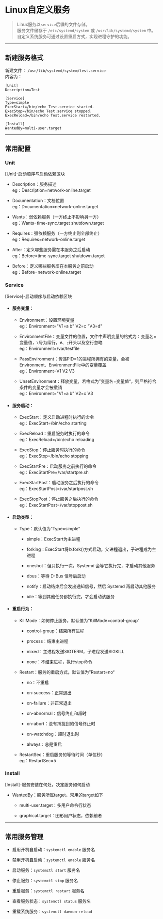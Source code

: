 # Linux自定义服务
> Linux服务以```service```后缀的文件存储。  
> 服务文件储存于 ```/etc/systemd/system``` 或 ```/usr/lib/systemd/system``` 中。
> 自定义系统服务可通过设置重启方式，实现进程守护的功能。
---
## 新建服务格式  
新建文件： ```/usr/lib/systemd/system/test.service```  
内容为：
```
[Unit]
Description=Test
 
[Service]
Type=simple
ExecStart=/bin/echo Test.service started.
ExecStop=/bin/echo Test.service stopped.
ExecReload=/bin/echo Test.service restarted.
 
[Install]
WantedBy=multi-user.target
```

---
## 常用配置
### Unit  
[Unit]-启动顺序与启动依赖区块   

- Description：服务描述   
eg：Description=network-online.target   
- Documentation：文档位置  
eg：Documentation=network-online.target   

- Wants：弱依赖服务（一方终止不影响另一方）   
eg：Wants=time-sync.target shutdown.target 

- Requires：强依赖服务（一方终止则全部终止）  
eg：Requires=network-online.target   

- After：定义哪些服务需在本服务之后启动  
eg：Before=time-sync.target shutdown.target 

- Before：定义哪些服务须在本服务之前启动   
eg：Before=network-online.target  


### Service  
[Service]-启动顺序与启动依赖区块   
- #### 服务变量：  
    - Environment：设置环境变量  
    eg：Environment="V1=a b" V2=c "V3=d"

    - EnvironmentFile：变量文件的位置，文件中声明变量的格式为：变量名=变量值，```\```号为续行，```#```、```;```开头以及空行忽略  
    eg：Environment=/var/testfile 
    
    - PassEnvironment：传递PID=1的进程所拥有的变量，会被Environment、EnvironmentFile中的变量覆盖  
    eg：Environment=V1 V2 V3   

    - UnsetEnvironment：释放变量，若格式为”变量名=变量值“，则严格符合条件的变量才会被撤销    
    eg：Environment="V1=a b" V2=c V3  
  
    

- #### 服务启动：
    - ExecStart：定义启动进程时执行的命令  
    eg：ExecStart=/bin/echo starting

    - ExecReload：重启服务时执行的命令  
    eg：ExecReload=/bin/echo reloading  

    - ExecStop：停止服务时执行的命令  
    eg：ExecStop=/bin/echo stopping 

    - ExecStartPre：启动服务之前执行的命令  
    eg：ExecStartPre=/var/startpre.sh  

    - ExecStartPost：启动服务之后执行的命令  
    eg：ExecStartPost=/var/startpost.sh  

    - ExecStopPost：停止服务之后执行的命令  
    eg：ExecStartPost=/var/stoppost.sh  

- #### 启动类型：  
    - Type：默认值为”Type=simple“  

        - simple：ExecStart为主进程  

        - forking：ExecStart将以fork()方式启动，父进程退出，子进程成为主进程   

        - oneshot：但只执行一次，Systemd 会等它执行完，才启动其他服务  

        - dbus：等待 D-Bus 信号后启动  

        - notify：启动结束后会发出通知信号，然后 Systemd 再启动其他服务  

        - idle：等到其他任务都执行完，才会启动该服务  

- #### 重启行为：  

    - KillMode：如何停止服务，默认值为”KillMode=control-group“   

        - control-group：结束所有进程  

        - process：结束主进程  

        - mixed：主进程发送SIGTERM，子进程发送SIGKILL  

        - none：不结束进程，执行stop命令  


    - Restart：服务的重启方式，默认值为”Restart=no“   

        - no：不重启  

        - on-success：正常退出  

        - on-failure：非正常退出  

        - on-abnormal：信号终止和超时  

        - on-abort：没有捕捉到的信号终止时  

        - on-watchdog：超时退出时 

        - always：总是重启 


    - RestartSec：重启服务的等待时间（单位秒）  
    eg：RestartSec=5  


### Install  
[Install]-服务安装在何处，决定服务如何启动  

- WantedBy：服务所属target，常用的target如下  

    - multi-user.target：多用户命令行状态  

    - graphical.target：图形用户状态，依赖前者  

---
## 常用服务管理

- 启用开机自启动：```systemctl enable``` 服务名  

- 禁用开机自启动：```systemctl enable``` 服务名  

- 启动服务：```systemctl start``` 服务名  

- 停止服务：```systemctl stop``` 服务名  

- 重启服务：```systemctl restart``` 服务名  

- 查看服务状态：```systemctl status``` 服务名  

- 重载系统服务：```systemctl daemon-reload ``` 

